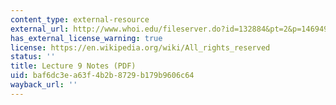 ```yaml
---
content_type: external-resource
external_url: http://www.whoi.edu/fileserver.do?id=132884&pt=2&p=146949
has_external_license_warning: true
license: https://en.wikipedia.org/wiki/All_rights_reserved
status: ''
title: Lecture 9 Notes (PDF)
uid: baf6dc3e-a63f-4b2b-8729-b179b9606c64
wayback_url: ''
---
```

